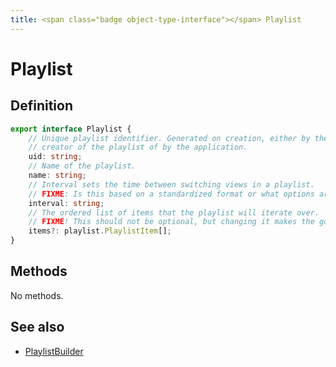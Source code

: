 ```yaml
---
title: <span class="badge object-type-interface"></span> Playlist
---
```

# <span class="badge object-type-interface"></span> Playlist

## Definition

```typescript
export interface Playlist {
	// Unique playlist identifier. Generated on creation, either by the
	// creator of the playlist of by the application.
	uid: string;
	// Name of the playlist.
	name: string;
	// Interval sets the time between switching views in a playlist.
	// FIXME: Is this based on a standardized format or what options are available? Can datemath be used?
	interval: string;
	// The ordered list of items that the playlist will iterate over.
	// FIXME! This should not be optional, but changing it makes the godegen awkward
	items?: playlist.PlaylistItem[];
}

```
## Methods

No methods.
## See also

 * <span class="badge builder"></span> [PlaylistBuilder](./builder-PlaylistBuilder.md)
